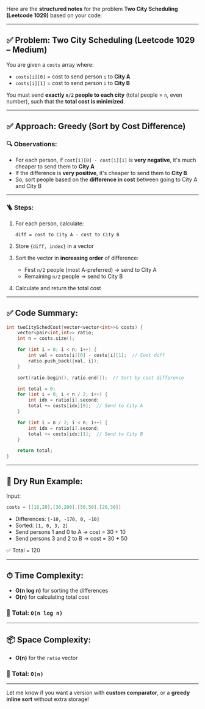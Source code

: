 Here are the **structured notes** for the problem **Two City Scheduling (Leetcode 1029)** based on your code:

---

## ✅ Problem: Two City Scheduling (Leetcode 1029 – Medium)

You are given a `costs` array where:

* `costs[i][0]` = cost to send person `i` to **City A**
* `costs[i][1]` = cost to send person `i` to **City B**

You must send **exactly `n/2` people to each city** (total people = `n`, even number), such that the **total cost is minimized**.

---

## ✅ Approach: Greedy (Sort by Cost Difference)

### 🔍 Observations:

* For each person, if `cost[i][0] - cost[i][1]` is **very negative**, it's much cheaper to send them to **City A**
* If the difference is **very positive**, it's cheaper to send them to **City B**
* So, sort people based on the **difference in cost** between going to City A and City B

---

### 🪜 Steps:

1. For each person, calculate:

   ```
   diff = cost to City A - cost to City B
   ```
2. Store `{diff, index}` in a vector
3. Sort the vector in **increasing order** of difference:

   * First `n/2` people (most A-preferred) → send to City A
   * Remaining `n/2` people → send to City B
4. Calculate and return the total cost

---

## ✅ Code Summary:

```cpp
int twoCitySchedCost(vector<vector<int>>& costs) {
    vector<pair<int,int>> ratio;
    int n = costs.size();

    for (int i = 0; i < n; i++) {
        int val = costs[i][0] - costs[i][1];  // Cost diff
        ratio.push_back({val, i});
    }

    sort(ratio.begin(), ratio.end());  // Sort by cost difference

    int total = 0;
    for (int i = 0; i < n / 2; i++) {
        int idx = ratio[i].second;
        total += costs[idx][0];  // Send to City A
    }

    for (int i = n / 2; i < n; i++) {
        int idx = ratio[i].second;
        total += costs[idx][1];  // Send to City B
    }

    return total;
}
```

---

## 🔁 Dry Run Example:

Input:

```cpp
costs = [[10,20],[30,200],[50,50],[20,30]]
```

* Differences: `[-10, -170, 0, -10]`
* Sorted: `[1, 0, 3, 2]`
* Send persons 1 and 0 to A → cost = 30 + 10
* Send persons 3 and 2 to B → cost = 30 + 50

✅ Total = 120

---

## ⏱ Time Complexity:

* **O(n log n)** for sorting the differences
* **O(n)** for calculating total cost

### 🔹 Total: `O(n log n)`

---

## 📦 Space Complexity:

* **O(n)** for the `ratio` vector

### 🔹 Total: `O(n)`

---

Let me know if you want a version with **custom comparator**, or a **greedy inline sort** without extra storage!
